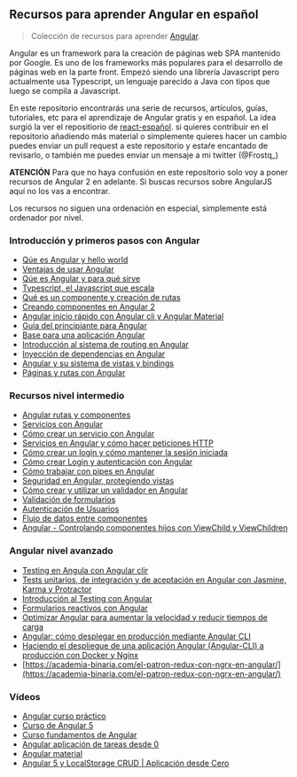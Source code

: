 ## Recursos para aprender Angular en español

> Colección de recursos para aprender [Angular](https://angular.io/). 

Angular es un framework para la creación de páginas web SPA mantenido por Google. Es uno de los frameworks más populares para el desarrollo de páginas web
en la parte front. Empezó siendo una librería Javascript pero actualmente usa Typescript, un lenguaje parecido a Java con tipos que luego se compila 
a Javascript.

En este repositorio encontrarás una serie de recursos, artículos, guías, tutoriales, etc para el aprendizaje de Angular gratis y en español. La idea surgió 
la ver el repositiorio de [react-español](https://github.com/jlobos/react-espanol). si quieres contribuir en el repositorio añadiendo más material o simplemente
quieres hacer un cambio puedes enviar un pull request a este repositorio y estaŕe encantado de revisarlo, o también me puedes enviar un mensaje a mi twitter (@Frostq_)

**ATENCIÓN** Para que no haya confusión en este repositorio solo voy a poner recursos de Angular 2 en adelante. Si buscas recursos sobre AngularJS aquí no los vas
a encontrar.

Los recursos no siguen una ordenación en especial, simplemente está ordenador por nivel.

### Introducción y primeros pasos con Angular

- [Qúe es Angular y hello world](https://frostqui.github.io/introduccion-instalacion-angular)
- [Ventajas de usar Angular](https://www.campusmvp.es/recursos/post/las-5-principales-ventajas-de-usar-angular-para-crear-aplicaciones-web.aspx)
- [Qúe es Angular y para qué sirve](https://victorroblesweb.es/2017/08/05/que-es-angular-y-para-que-sirve/)
- [Typescript, el Javascript que escala](https://softwarecrafters.io/typescript/typescript-javascript-introduccion/)
- [Qué es un componente y creación de rutas](https://frostqui.github.io/angular-componentes-routing)
- [Creando componentes en Angular 2](https://unprogramador.com/angular-4-componentes/)
- [Angular inicio rápido con Angular cli y Angular Material](https://medium.com/williambastidasblog/angular-5-inicio-r%C3%A1pido-con-angular-cli-y-angular-material-e52e4ab0df3a) 
- [Guía del principiante para Angular](https://code.tutsplus.com/es/tutorials/beginners-guide-to-angular-4-components--cms-29674)
- [Base para una aplicación Angular](https://academia-binaria.com/base-aplicacion-angular/)
- [Introducción al sistema de routing en Angular](https://desarrolloweb.com/articulos/introduccion-sistema-routing-angular.html)
- [Inyección de dependencias en Angular](https://www.uno-de-piera.com/inyeccion-de-dependencias-en-angular-2/)
- [Angular y su sistema de vistas y bindings](https://frostqui.github.io/angular-vistas-bindings)
- [Páginas y rutas con Angular](https://academia-binaria.com/paginas-y-rutas-angular-spa/)

### Recursos nivel intermedio
- [Angular rutas y componentes](https://carlosazaustre.es/angular-2-rutas-y-componentes/)
- [Servicios con Angular](https://desarrolloweb.com/articulos/servicios-angular.html)
- [Cómo crear un servicio con Angular](https://blog.ng-classroom.com/blog/angular/Angular-Crear-Servicio/)
- [Servicios en Angular y cómo hacer peticiones HTTP](https://frostqui.github.io/angular-servicios-llamadas-http)
- [Cómo crear un login y cómo mantener la sesión iniciada](https://frostqui.github.io/angular-login-sesion)
- [Cómo crear Login y autenticación con Angular](https://justdigital.agency/login-y-autenticacion-con-angular/)
- [Cómo trabajar con pipes en Angular](https://blog.ng-classroom.com/blog/angular/trabajando-con-pipes/)
- [Seguridad en Angular, protegiendo vistas](https://frostqui.github.io/angular-seguridad)
- [Cómo crear y utilizar un validador en Angular](https://pablolazaro.github.io/2016/11/09/como-crear-y-utilizar-un-validador-en-angular-2/)
- [Validación de formularios](https://code.i-harness.com/es/docs/angular/guide/form-validation)
- [Autenticación de Usuarios](https://blog.ng-classroom.com/blog/angular/clase-3-feed/)
- [Flujo de datos entre componentes](https://academia-binaria.com/flujo-de-datos-entre-componentes-angular/)
- [Angular - Controlando componentes hijos con ViewChild y ViewChildren
](https://pablolazaro.github.io/2016/10/13/Angular-2-Controlando-componentes-hijos-con-ViewChild-y-ViewChildren/)

### Angular nivel avanzado
- [Testing en Angula con Angular clir](https://nnodes.com/blog/2017/testing-en-angular2-utilizando-angular-cli)
- [Tests unitarios, de integración y de aceptación en Angular con Jasmine, Karma y Protractor](https://www.adictosaltrabajo.com/2017/06/13/tests-unitarios-de-integracion-y-de-aceptacion-en-angular-con-jasmine-karma-y-protractor/)
- [Introducción al Testing con Angular](https://medium.com/@jorgeucano/introducci%C3%B3n-al-testing-en-angular-da415ef8c47)
- [Formularios reactivos con Angular](https://academia-binaria.com/formularios-reactivos-con-Angular/)
- [Optimizar Angular para aumentar la velocidad y reducir tiempos de carga](https://frostqui.github.io/optimizar-angular)
- [Angular: cómo desplegar en producción mediante Angular CLI ](https://medium.com/@yonem9/angular-c%C3%B3mo-desplegar-en-producci%C3%B3n-mediante-angular-cli-y-repaso-de-los-conceptos-b%C3%A1sicos-ef3133696512)
- [Haciendo el despliegue de una aplicación Angular (Angular-CLI) a producción con Docker y Nginx](https://medium.com/@asfo/haciendo-el-despliegue-de-una-aplicaci%C3%B3n-angular-angular-cli-a-producci%C3%B3n-con-docker-y-nginx-e1c43d174f2d)
- [https://academia-binaria.com/el-patron-redux-con-ngrx-en-angular/](https://academia-binaria.com/el-patron-redux-con-ngrx-en-angular/)

### Vídeos

- [Angular curso práctico](https://www.youtube.com/watch?v=AR1tLGQ7COs)
- [Curso de Angular 5](https://www.youtube.com/watch?v=DzXlZPsOiOk&list=PLBdkl5-ytBTxd-00futJ72_vvTESUry8M)
- [Curso fundamentos de Angular](https://www.youtube.com/watch?v=mog8EKQX5HI&list=PLPl81lqbj-4JaLibWSbTVrYTyHDadppKq)
- [Angular aplicación de tareas desde 0](https://www.youtube.com/watch?v=6wVolJfXn1c)
- [Angular material](https://www.youtube.com/watch?v=6wVolJfXn1c)
- [Angular 5 y LocalStorage CRUD | Aplicación desde Cero](https://www.youtube.com/watch?v=rB4uT0P6UF8)
